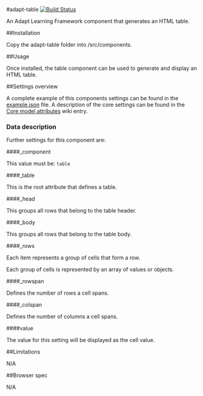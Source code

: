 #adapt-table [![Build Status](https://travis-ci.org/JeromeLam/adapt-table.svg?branch=master)](https://travis-ci.org/JeromeLam/adapt-table)

An Adapt Learning Framework component that generates an HTML table.

##Installation

Copy the adapt-table folder into /src/components.

##Usage

Once installed, the table component can be used to generate and display an HTML table.

##Settings overview

A complete example of this components settings can be found in the [example.json](https://github.com/JeromeLam/adapt-table/blob/master/example.json) file. A description of the core settings can be found in the [Core model attributes](https://github.com/adaptlearning/adapt_framework/wiki/Core-model-attributes) wiki entry.

### Data description

Further settings for this component are:

####_component

This value must be: `table`

####_table

This is the root attribute that defines a table.

####_head

This groups all rows that belong to the table header.

####_body

This groups all rows that belong to the table body.

####_rows

Each item represents a group of cells that form a row.

Each group of cells is represented by an array of values or objects.

####_rowspan

Defines the number of rows a cell spans.

####_colspan

Defines the number of columns a cell spans.

####value

The value for this setting will be displayed as the cell value.

##Limitations

N/A

##Browser spec

N/A
